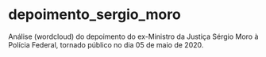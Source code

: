 # depoimento_sergio_moro
Análise (wordcloud) do depoimento do ex-Ministro da Justiça Sérgio Moro à Polícia Federal, tornado público no dia 05 de maio de 2020.
